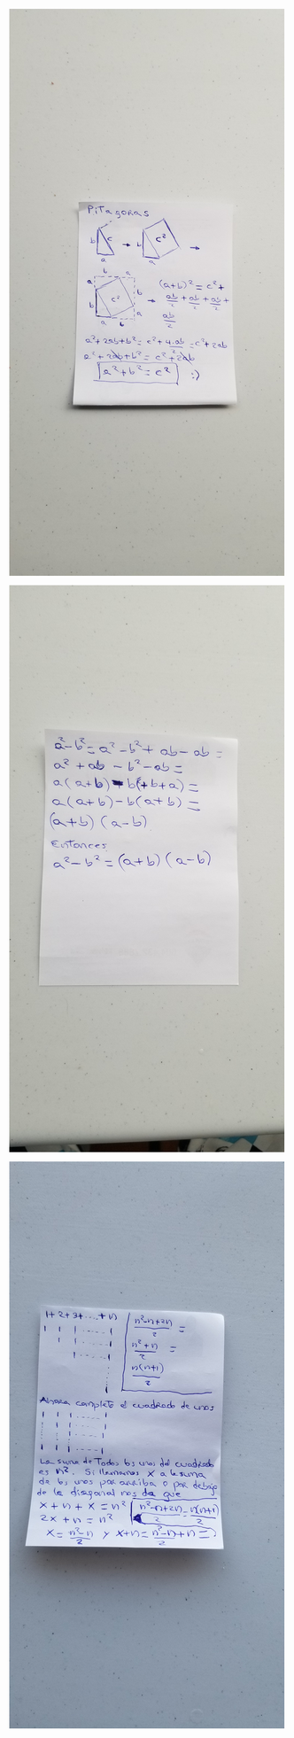 ![](pythagoras-theorem-formula.jpg)

![](square-difference.jpg)

![](sum-of-the-first-n-natural-numbers.jpg)

